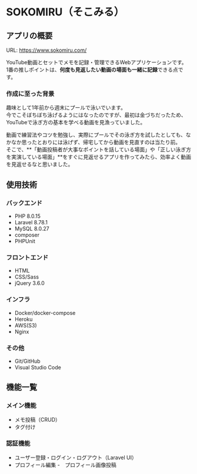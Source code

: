 # SOKOMIRU（そこみる）

## アプリの概要
URL: https://www.sokomiru.com/

YouTube動画とセットでメモを記録・管理できるWebアプリケーションです。<br>
1番の推しポイントは、**何度も見返したい動画の場面も一緒に記録**できる点です。

### 作成に至った背景
趣味として1年前から週末にプールで泳いでいます。<br>
今でこそぼちぼち泳げるようにはなったのですが、最初は金づちだったため、YouTubeで泳ぎ方の基本を学べる動画を見漁っていました。<br>

動画で練習法やコツを勉強し、実際にプールでその泳ぎ方を試したとしても、なかなか思ったとおりには泳げず、帰宅してから動画を見直すのは当たり前。<br>
そこで、**「動画投稿者が大事なポイントを話している場面」や「正しい泳ぎ方を実演している場面」**をすぐに見返せるアプリを作ってみたら、効率よく動画を見返せるなと思いました。


## 使用技術

### バックエンド
- PHP 8.0.15
- Laravel 8.78.1
- MySQL 8.0.27
- composer
- PHPUnit

### フロントエンド
- HTML
- CSS/Sass
- jQuery 3.6.0

### インフラ
- Docker/docker-compose
- Heroku
- AWS(S3)
- Nginx

### その他
- Git/GitHub
- Visual Studio Code

## 機能一覧
### メイン機能
- メモ投稿（CRUD）
- タグ付け

### 認証機能
- ユーザー登録・ログイン・ログアウト（Laravel UI） 
- プロフィール編集
  -　プロフィール画像投稿 

